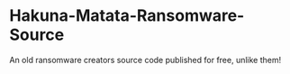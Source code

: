 # Hakuna-Matata-Ransomware-Source
An old ransomware creators source code published for free, unlike them! 
